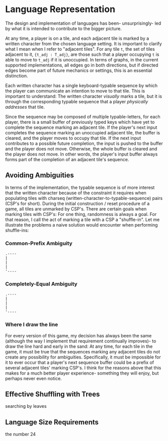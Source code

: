 
# Language Representation

The design and implementation of languages has been- unsurprisingly- led by what it is intended to contribute to the bigger picture.

At any time, a player is on a tile, and each adjacent tile is marked by a written character from the chosen language setting. It is important to clarify what I mean when I refer to "adjacent tiles". For any tile `t`, the set of tiles adjacent to it, `{t_adj : T_adj}`, are those such that a player occupying `t` is able to move to `t_adj` if it is unoccupied. In terms of graphs, in the current supported implementations, all edges go in both directions, but if directed edges become part of future mechanics or settings, this is an essential distinction.

Each written character has a single keyboard-typable sequence by which the player can communicate an intention to move to that tile. This is important to understand: The written character _visually_ marks a tile, but it is through the corresponding typable sequence that a player _physically addresses_ that tile.

Since the sequence may be composed of multiple typable-letters, for each player, there is a small buffer of previously typed keys which have yet to complete the sequence marking an adjacent tile. If the player's next input completes the sequence marking an unoccupied adjacent tile, the buffer is cleared, and the player moves to occupy that tile. If the next input contributes to a possible future completion, the input is pushed to the buffer and the player does not move. Otherwise, the whole buffer is cleared and the player does not move. In other words, the player's input buffer always forms part of the completion of an adjacent tile's sequence.

## Avoiding Ambiguities

In terms of the implementation, the typable sequence is of more interest that the written character because of the constraint it requires when populating tiles with charseq (written-character-to-typable-sequence) pairs (CSP's for short). During the initial construction / reset procedure of a game, all tiles are unmarked by CSP's. There are certain goals when marking tiles with CSP's: For one thing, randomness is always a goal. For that reason, I call the act of marking a tile with a CSP a "shuffle-in". Let me illustrate the problems a naive solution would encounter when performing shuffle-ins:

### Common-Prefix Ambiguity

```text
.----
|
|
|
'----
```

### Completely-Equal Ambiguity

```text
.----
|
|
|
'----
```

### Where I draw the line

For every version of this game, my decision has always been the same (although the way I implement that requirement continually improves)- to draw the line hard and early in the sand: At any time, for each tile in the game, it must be true that the sequences marking any adjacent tiles do not create any possibility for ambiguities. Specifically, it must be impossible for it to ever occur that a player's next sequence buffer could be a prefix of several adjacent tiles' marking CSP's. I think for the reasons above that this makes for a much better player experience- something they will enjoy, but perhaps never even notice.

## Effective Shuffling with Trees

searching by leaves

## Language Size Requirements

the number 24
